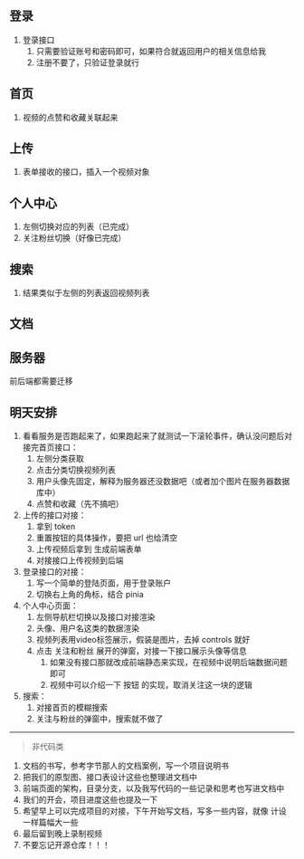 ## 登录

1. 登录接口
   1. 只需要验证账号和密码即可，如果符合就返回用户的相关信息给我
   2. 注册不要了，只验证登录就行

## 首页

1. 视频的点赞和收藏关联起来

## 上传

1. 表单接收的接口，插入一个视频对象

## 个人中心

1. 左侧切换对应的列表（已完成）
2. 关注粉丝切换（好像已完成）

## 搜索

1. 结果类似于左侧的列表返回视频列表

## 文档

## 服务器

前后端都需要迁移

## 明天安排

1. 看看服务是否跑起来了，如果跑起来了就测试一下滚轮事件，确认没问题后对接完首页接口：
   1. 左侧分类获取
   2. 点击分类切换视频列表
   3. 用户头像先固定，解释为服务器还没数据吧（或者加个图片在服务器数据库中）
   4. 点赞和收藏（先不搞吧）
2. 上传的接口对接：
   1. 拿到 token 
   2. 重置按钮的具体操作，要把 url 也给清空
   3. 上传视频后拿到 生成前端表单
   4. 对接接口上传视频到后端
3. 登录接口的对接：
   1. 写一个简单的登陆页面，用于登录账户
   2. 切换右上角的角标，结合 pinia 
4. 个人中心页面：
   1. 左侧导航栏切换以及接口对接渲染
   2. 头像、用户名这类的数据渲染
   3. 视频列表用video标签展示，假装是图片，去掉 controls 就好
   4. 点击 关注和粉丝 展开的弹窗，对接一下接口展示头像等信息
      1. 如果没有接口那就改成前端静态来实现，在视频中说明后端数据问题即可
      2. 视频中可以介绍一下 按钮 的实现，取消关注这一块的逻辑
5. 搜索：
   1. 对接首页的模糊搜索
   2. 关注与粉丝的弹窗中，搜索就不做了

---

> 非代码类

1. 文档的书写，参考字节那人的文档案例，写一个项目说明书
2. 把我们的原型图、接口表设计这些也整理进文档中
3. 前端页面的架构，目录分支，以及我写代码的一些记录和思考也写进文档中
4. 我们的开会，项目进度这些也提及一下
5. 希望早上可以完成项目的对接，下午开始写文档，写多一些内容，就像 计设 一样篇幅大一些
6. 最后留到晚上录制视频
7. 不要忘记开源仓库！！！